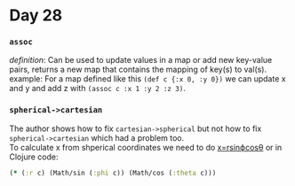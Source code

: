 # Day 28

### `assoc`
_definition_: Can be used to update values in a map or add new key-value pairs, returns a new map that contains the mapping of key(s) to val(s).  
example: For a map defined like this `(def c {:x 0, :y 0})` we can update x and y and add z with `(assoc c :x 1 :y 2 :z 3)`.

### `spherical->cartesian`
The author shows how to fix `cartesian->spherical` but not how to fix `spherical->cartesian` which had a problem too.  
To calculate x from shperical coordinates we need to do [x=rsinϕcosθ](https://keisan.casio.com/exec/system/1359534351) or in Clojure code:
``` clojure
(* (:r c) (Math/sin (:phi c)) (Math/cos (:theta c)))
```
